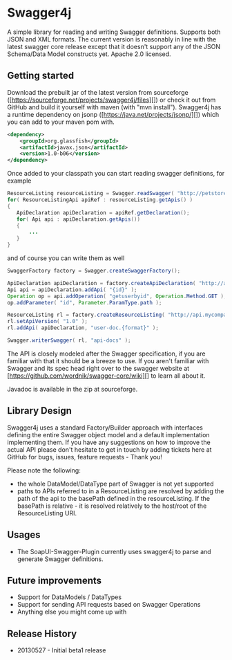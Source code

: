 # Swagger4j

A simple library for reading and writing Swagger definitions. Supports both JSON and XML formats. The current version is
reasonably in line with the latest swagger core release except that it doesn't support any of the JSON Schema/Data Model
constructs yet. Apache 2.0 licensed.

## Getting started

Download the prebuilt jar of the latest version from sourceforge ([https://sourceforge.net/projects/swagger4j/files][])
or check it out from GitHub and build it yourself with maven (with "mvn install"). Swagger4j has a runtime dependency
on jsonp ([https://java.net/projects/jsonp/][]) which you can add to your maven pom with.

```xml
<dependency>
    <groupId>org.glassfish</groupId>
    <artifactId>javax.json</artifactId>
    <version>1.0-b06</version>
</dependency>
```

Once added to your classpath you can start reading swagger definitions, for example

```java
ResourceListing resourceListing = Swagger.readSwagger( "http://petstore.swagger.wordnik.com/api/api-docs.json" )
for( ResourceListingApi apiRef : resourceListing.getApis() )
{
   ApiDeclaration apiDeclaration = apiRef.getDeclaration();
   for( Api api : apiDeclaration.getApis())
   {
       ...
   }
}
```

and of course you can write them as well

```java
SwaggerFactory factory = Swagger.createSwaggerFactory();

ApiDeclaration apiDeclaration = factory.createApiDeclaration( "http://api.mycompany.com/apis", "/user" );
Api api = apiDeclaration.addApi( "{id}" );
Operation op = api.addOperation( "getuserbyid", Operation.Method.GET );
op.addParameter( "id", Parameter.ParamType.path );

ResourceListing rl = factory.createResourceListing( "http://api.mycompany.com/apis" );
rl.setApiVersion( "1.0" );
rl.addApi( apiDeclaration, "user-doc.{format}" );

Swagger.writerSwagger( rl, "api-docs" );
```

The API is closely modeled after the Swagger specification, if you are familiar with that it should be a breeze to use.
If you aren't familiar with Swagger and its spec head right over to the swagger website at [https://github.com/wordnik/swagger-core/wiki][]
to learn all about it.

Javadoc is available in the zip at sourceforge.

## Library Design

Swagger4j uses a standard Factory/Builder approach with interfaces defining the entire Swagger object model and a
default implementation implementing them. If you have any suggestions on how to improve the actual API please don't
hesitate to get in touch by adding tickets here at GitHub for bugs, issues, feature requests - Thank you!

Please note the following:
- the whole DataModel/DataType part of Swagger is not yet supported
- paths to APIs referred to in a ResourceListing are resolved by adding the path of the api to the basePath defined
in the resourceListing. If the basePath is relative - it is resolved relatively to the host/root of the ResourceListing
URI.

## Usages

* The SoapUI-Swagger-Plugin currently uses swagger4j to parse and generate Swagger definitions.

## Future improvements

* Support for DataModels / DataTypes
* Support for sending API requests based on Swagger Operations
* Anything else you might come up with

## Release History

* 20130527 - Initial beta1 release
